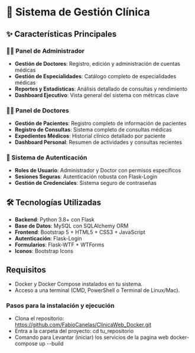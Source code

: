 # 🏥 Sistema de Gestión Clínica
## ✨ Características Principales
### 👨‍💼 Panel de Administrador
- **Gestión de Doctores**: Registro, edición y administración de cuentas médicas
- **Gestión de Especialidades**: Catálogo completo de especialidades médicas
- **Reportes y Estadísticas**: Análisis detallado de consultas y rendimiento
- **Dashboard Ejecutivo**: Vista general del sistema con métricas clave
### 👨‍⚕️ Panel de Doctores
- **Gestión de Pacientes**: Registro completo de información de pacientes
- **Registro de Consultas**: Sistema completo de consultas médicas
- **Expedientes Médicos**: Historial clínico detallado por paciente
- **Dashboard Personal**: Resumen de actividades y consultas recientes
### 🔐 Sistema de Autenticación
- **Roles de Usuario**: Administrador y Doctor con permisos específicos
- **Sesiones Seguras**: Autenticación robusta con Flask-Login
- **Gestión de Credenciales**: Sistema seguro de contraseñas
## 🛠️ Tecnologías Utilizadas
- **Backend**: Python 3.8+ con Flask
- **Base de Datos**: MySQL con SQLAlchemy ORM
- **Frontend**: Bootstrap 5 + HTML5 + CSS3 + JavaScript
- **Autenticación**: Flask-Login
- **Formularios**: Flask-WTF + WTForms
- **Iconos**: Bootstrap Icons
## Requisitos
- Docker y Docker Compose instalados en tu sistema.
- Acceso a una terminal (CMD, PowerShell o Terminal de Linux/Mac).
### Pasos para la instalación y ejecución
- Clona el repositorio:
  https://github.com/FabioCanelas/ClinicaWeb_Docker.git
- Entra a la carpeta del proyecto:
  cd tu_repositorio
- Comando para Levantar (iniciar) los servicios de la pagina web
  docker-compose up --build